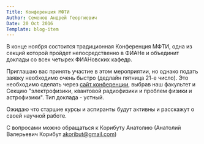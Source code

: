 ```yaml
---
Title: Конференция МФТИ
Author: Семенов Андрей Георгиевич
Date: 20 Oct 2016
Template: blog-item
---
```


В конце ноября состоится традиционная Конференция МФТИ, одна из секций которой пройдет непосредственно в ФИАНе и объединит доклады со всех четырех ФИАНовских кафедр.

Приглашаю вас принять участие в этом мероприятии, но однако подать заявку необходимо очень быстро (дедлайн пятница 21-е число). Это необходимо сделать через [сайт конференции](http://conf59.mipt.ru/ru/info/dates/), выбрав наш факультет и Секцию "электрофизики, квантовой радиофизики и проблем физики и астрофизики". Тип доклада - устный.

Ожидаю что старшие курсы и аспиранты будут активны и расскажут о своей научной работе.

С вопросами можно обращаться к Корибуту Анатолию (Анатолий Валерьевич Корибут <akoribut@gmail.com>)
